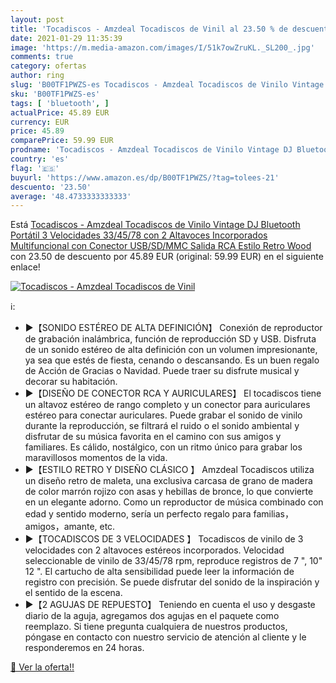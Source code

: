 ```yaml
---
layout: post
title: 'Tocadiscos - Amzdeal Tocadiscos de Vinil al 23.50 % de descuento'
date: 2021-01-29 11:35:39
image: 'https://m.media-amazon.com/images/I/51k7owZruKL._SL200_.jpg'
comments: true
category: ofertas
author: ring
slug: 'B00TF1PWZS-es Tocadiscos - Amzdeal Tocadiscos de Vinilo Vintage DJ...'
sku: 'B00TF1PWZS-es'
tags: [ 'bluetooth', ]
actualPrice: 45.89 EUR
currency: EUR
price: 45.89
comparePrice: 59.99 EUR
prodname: 'Tocadiscos - Amzdeal Tocadiscos de Vinilo Vintage DJ Bluetooth Portátil 3 Velocidades 33/45/78 con 2 Altavoces Incorporados  Multifuncional con Conector USB/SD/MMC  Salida RCA  Estilo Retro Wood'
country: 'es'
flag: '🇪🇸'
buyurl: 'https://www.amazon.es/dp/B00TF1PWZS/?tag=tolees-21'
descuento: '23.50'
average: '48.4733333333333'
---
```


Está [Tocadiscos - Amzdeal Tocadiscos de Vinilo Vintage DJ Bluetooth Portátil 3 Velocidades 33/45/78 con 2 Altavoces Incorporados  Multifuncional con Conector USB/SD/MMC  Salida RCA  Estilo Retro Wood](https://www.amazon.es/dp/B00TF1PWZS/?tag=tolees-21) con 23.50 de descuento por 45.89 EUR (original: 59.99 EUR) en el siguiente enlace!

[![Tocadiscos - Amzdeal Tocadiscos de Vinil](https://m.media-amazon.com/images/I/51k7owZruKL._SL200_.jpg)](https://www.amazon.es/dp/B00TF1PWZS/?tag=tolees-21)

ℹ️:

- ▶【SONIDO ESTÉREO DE ALTA DEFINICIÓN】 Conexión de reproductor de grabación inalámbrica, función de reproducción SD y USB. Disfruta de un sonido estéreo de alta definición con un volumen impresionante, ya sea que estés de fiesta, cenando o descansando. Es un buen regalo de Acción de Gracias o Navidad. Puede traer su disfrute musical y decorar su habitación.
- ▶【DISEÑO DE CONECTOR RCA Y AURICULARES】 El tocadiscos tiene un altavoz estéreo de rango completo y un conector para auriculares estéreo para conectar auriculares. Puede grabar el sonido de vinilo durante la reproducción, se filtrará el ruido o el sonido ambiental y disfrutar de su música favorita en el camino con sus amigos y familiares. Es cálido, nostálgico, con un ritmo único para grabar los maravillosos momentos de la vida.
- ▶【ESTILO RETRO Y DISEÑO CLÁSICO 】 Amzdeal Tocadiscos utiliza un diseño retro de maleta, una exclusiva carcasa de grano de madera de color marrón rojizo con asas y hebillas de bronce, lo que convierte en un elegante adorno. Como un reproductor de música combinado con edad y sentido moderno, sería un perfecto regalo para familias，amigos，amante, etc.
- ▶【TOCADISCOS DE 3 VELOCIDADES 】 Tocadiscos de vinilo de 3 velocidades con 2 altavoces estéreos incorporados. Velocidad seleccionable de vinilo de 33/45/78 rpm, reproduce registros de 7 ", 10" 12 ". El cartucho de alta sensibilidad puede leer la información de registro con precisión. Se puede disfrutar del sonido de la inspiración y el sentido de la escena.
- ▶【2 AGUJAS DE REPUESTO】 Teniendo en cuenta el uso y desgaste diario de la aguja, agregamos dos agujas en el paquete como reemplazo. Si tiene pregunta cualquiera de nuestros productos, póngase en contacto con nuestro servicio de atención al cliente y le responderemos en 24 horas.

[🛒 Ver la oferta!!](https://www.amazon.es/dp/B00TF1PWZS/?tag=tolees-21)

